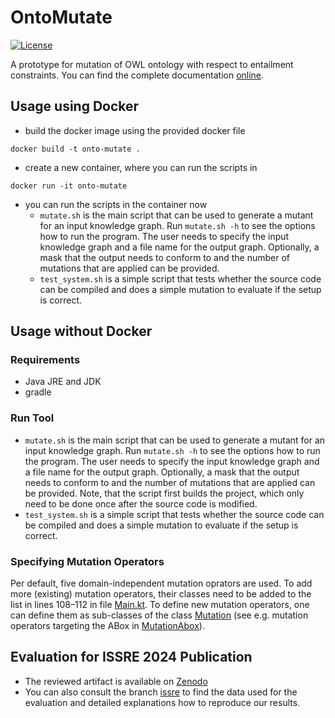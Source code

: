 # OntoMutate

[![License](https://img.shields.io/github/license/Edkamb/OntoMutate)](https://opensource.org/licenses/Apache-2.0)

A prototype for mutation of OWL ontology with respect to entailment constraints. You can find the complete documentation [online](https://ontomutate.readthedocs.io/en/latest/).

## Usage using Docker
- build the docker image using the provided docker file
```
docker build -t onto-mutate .
```
- create a new container, where you can run the scripts in
```
docker run -it onto-mutate
```
- you can run the scripts in the container now
    - `mutate.sh` is the main script that can be used to generate a mutant for an input knowledge graph. Run `mutate.sh -h` to see the options how to run the program. The user needs to specify the input knowledge graph and a file name for the output graph. Optionally, a mask that the output needs to conform to and the number of mutations that are applied can be provided. 
    - `test_system.sh` is a simple script that tests whether the source code can be compiled and does a simple mutation to evaluate if the setup is correct.

## Usage without Docker
### Requirements
 - Java JRE and JDK
 - gradle

### Run Tool
 - `mutate.sh` is the main script that can be used to generate a mutant for an input knowledge graph. Run `mutate.sh -h` to see the options how to run the program. The user needs to specify the input knowledge graph and a file name for the output graph. Optionally, a mask that the output needs to conform to and the number of mutations that are applied can be provided. Note, that the script first builds the project, which only need to be done once after the source code is modified.
 - `test_system.sh` is a simple script that tests whether the source code can be compiled and does a simple mutation to evaluate if the setup is correct.

### Specifying Mutation Operators
Per default, five domain-independent mutation oprators are used. To add more (existing) mutation operators, their classes need to be added to the list in lines 108–112 in file [Main.kt](src/main/kotlin/org/smolang/robust/Main.kt). To define new mutation operators, one can define them as sub-classes of the class [Mutation](src/main/kotlin/org/smolang/robust/mutant/Mutation.kt) (see e.g. mutation operators targeting the ABox in [MutationAbox](src/main/kotlin/org/smolang/robust/mutant/MutationABox.kt)).

## Evaluation for ISSRE 2024 Publication
 - The reviewed artifact is available on [Zenodo](https://doi.org/10.5281/zenodo.13325715)
 - You can also consult the branch [issre](https://github.com/Edkamb/OntoMutate/tree/issre) to find the data used for the evaluation and detailed explanations how to reproduce our results.
